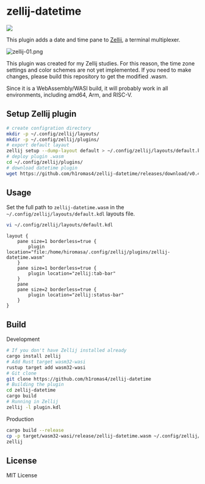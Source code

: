 # zellij-datetime

![](https://github.com/h1romas4/zellij-datetime/workflows/Build/badge.svg)

This plugin adds a date and time pane to [Zellij](https://zellij.dev/), a terminal multiplexer.

![zellij-01.png](https://raw.githubusercontent.com/h1romas4/zellij-datetime/main/docs/images/zellij-01.png)

This plugin was created for my Zellij studies. For this reason, the time zone settings and color schemes are not yet implemented. If you need to make changes, please build this repository to get the modified .wasm.

Since it is a WebAssembly/WASI build, it will probably work in all environments, including amd64, Arm, and RISC-V.

## Setup Zellij plugin

```bash
# create configration directory
mkdir -p ~/.config/zellij/layouts/
mkdir -p ~/.config/zellij/plugins/
# export default layaut
zellij setup --dump-layout default > ~/.config/zellij/layouts/default.kdl
# deploy plugin .wasm
cd ~/.config/zellij/plugins/
# download datetime plugin
wget https://github.com/h1romas4/zellij-datetime/releases/download/v0.4.2/zellij-datetime.wasm
```

## Usage

Set the full path to `zellij-datetime.wasm` in the `~/.config/zellij/layouts/default.kdl` layouts file.

```bash
vi ~/.config/zellij/layouts/default.kdl
```

```kdl
layout {
    pane size=1 borderless=true {
        plugin location="file:/home/hiromasa/.config/zellij/plugins/zellij-datetime.wasm"
    }
    pane size=1 borderless=true {
        plugin location="zellij:tab-bar"
    }
    pane
    pane size=2 borderless=true {
        plugin location="zellij:status-bar"
    }
}
```

## Build

Development

```bash
# If you don't have Zellij installed already
cargo install zellij
# Add Rust target wasm32-wasi
rustup target add wasm32-wasi
# Git clone
git clone https://github.com/h1romas4/zellij-datetime
# Building the plugin
cd zellij-datetime
cargo build
# Running in Zellij
zellij -l plugin.kdl
```

Production

```bash
cargo build --release
cp -p target/wasm32-wasi/release/zellij-datetime.wasm ~/.config/zellij/plugins/
zellij
```

## License

MIT License
